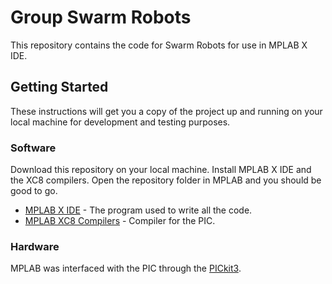 # Group Swarm Robots

This repository contains the code for Swarm Robots for use in MPLAB X IDE.

## Getting Started

These instructions will get you a copy of the project up and running on your local machine for development and testing purposes.

### Software

Download this repository on your local machine. Install MPLAB X IDE and the XC8 compilers. Open the repository folder in MPLAB and you should be good to go.

* [MPLAB X IDE](https://www.microchip.com/mplab/mplab-x-ide) - The program used to write all the code.
* [MPLAB XC8 Compilers](https://www.microchip.com/mplab/compilers) - Compiler for the PIC.

### Hardware

MPLAB was interfaced with the PIC through the [PICkit3](http://ww1.microchip.com/downloads/en/DeviceDoc/52116A.pdf).